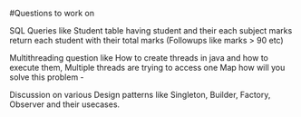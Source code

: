 #Questions to work on 

SQL Queries like Student table having student and their each subject marks 
return each student with their total marks (Followups like marks > 90 etc)

Multithreading question like How to create threads in java and how to execute them, 
Multiple threads are trying to access one Map how will you solve this problem - 

Discussion on various Design patterns like Singleton, Builder, Factory, Observer and their usecases.